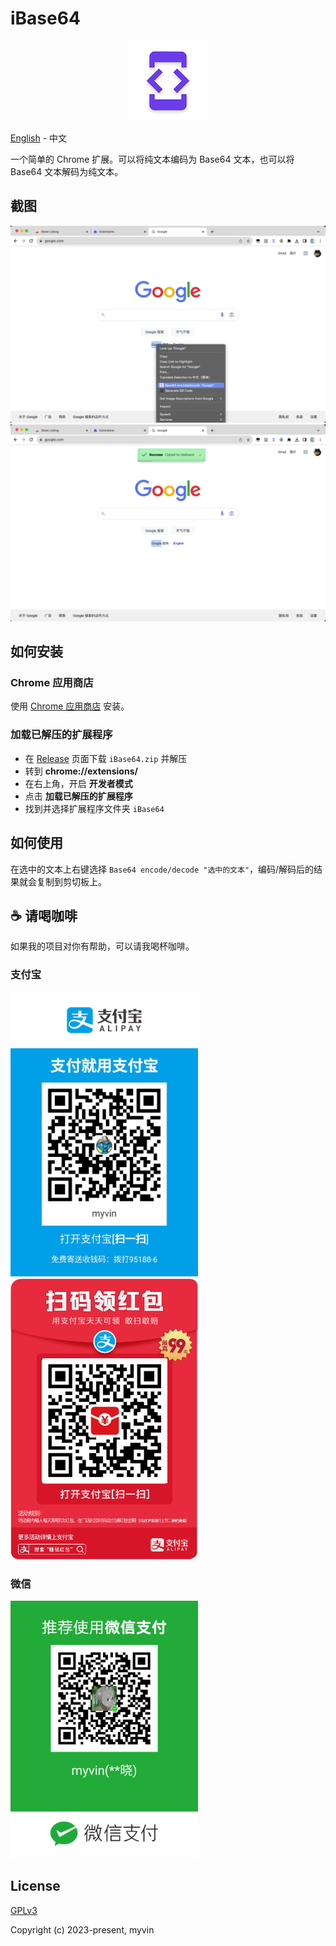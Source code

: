 # iBase64

<p align='center'>
    <img src='src/images/icons/128.png' alt="iBase64 logo">
</p>

[English](README.md) - 中文

一个简单的 Chrome 扩展。可以将纯文本编码为 Base64 文本，也可以将 Base64 文本解码为纯文本。

## 截图

<img src='screenshots/1.png' alt="screenshot">
<img src='screenshots/2.png' alt="screenshot">

## 如何安装

### Chrome 应用商店

使用 [Chrome 应用商店](https://chromewebstore.google.com/detail/ibase64/jahlbjgpdcfndhodaajbngjadeagefnp) 安装。

### 加载已解压的扩展程序

* 在 [Release](https://github.com/myvin/iBase64/releases) 页面下载 `iBase64.zip` 并解压
* 转到 **chrome://extensions/**
* 在右上角，开启 **开发者模式**
* 点击 **加载已解压的扩展程序**
* 找到并选择扩展程序文件夹 `iBase64`

## 如何使用

在选中的文本上右键选择 `Base64 encode/decode "选中的文本"`，编码/解码后的结果就会复制到剪切板上。

## :coffee: 请喝咖啡

如果我的项目对你有帮助，可以请我喝杯咖啡。

### 支付宝

<img src="https://raw.githubusercontent.com/myvin/miniprogram/master/9181893579988_.pic_hd.jpg" width="300" /> <img src="https://raw.githubusercontent.com/myvin/miniprogram/master/9191893579989_.pic.jpg" width="300" />

### 微信

<img src="https://raw.githubusercontent.com/myvin/miniprogram/master/9201893579990_.pic_hd.jpg" width="300" />

## License

[GPLv3](https://www.gnu.org/licenses/gpl-3.0.html)

Copyright (c) 2023-present, myvin